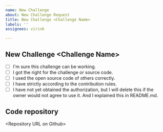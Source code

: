 ```yaml
---
name: New Challenge
about: New Challenge Request
title: New Challenge <Challenge Name>
labels: ''
assignees: virink

---
```


<!--
 Thank you for your support for "CTF Training".

 The issue in this repository is just for 
 [New Challenge] and [Update Challenge],
 without answering other questions.

 Before issue, I need to take up a few minutes to
 answer some of the most basic questions.

 Please change `[ ]` to `[x]`, when you agree to these terms and conditions.

 There is a issue template for you, 
 you can delete content that is not related to this issue.

 Thanks!
-->

## New Challenge \<Challenge Name\>

- [ ] I'm sure this challenge can be working.
- [ ] I got the right for the challenge or source code.
- [ ] I used the open source code of others correctly.
- [ ] I have strictly according to the contribution rules.
- [ ] I have not yet obtained the authorization, but I will delete this if the owner would not agree to use it. And I explained this in README.md.

## Code repository

\<Repository URL on Github\>
